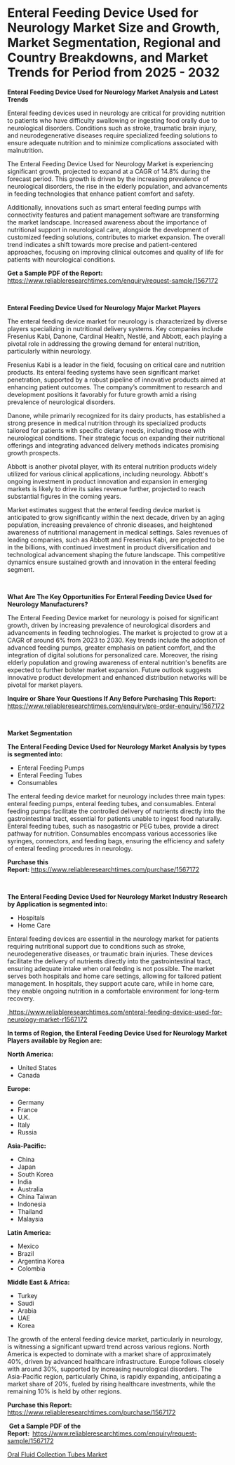 <p><h1>Enteral Feeding Device Used for Neurology Market Size and Growth, Market Segmentation, Regional and Country Breakdowns, and Market Trends for Period from 2025 -  2032</h1></p><p><strong>Enteral Feeding Device Used for Neurology Market Analysis and Latest Trends</strong></p>
<p><p>Enteral feeding devices used in neurology are critical for providing nutrition to patients who have difficulty swallowing or ingesting food orally due to neurological disorders. Conditions such as stroke, traumatic brain injury, and neurodegenerative diseases require specialized feeding solutions to ensure adequate nutrition and to minimize complications associated with malnutrition.</p><p>The Enteral Feeding Device Used for Neurology Market is experiencing significant growth, projected to expand at a CAGR of 14.8% during the forecast period. This growth is driven by the increasing prevalence of neurological disorders, the rise in the elderly population, and advancements in feeding technologies that enhance patient comfort and safety. </p><p>Additionally, innovations such as smart enteral feeding pumps with connectivity features and patient management software are transforming the market landscape. Increased awareness about the importance of nutritional support in neurological care, alongside the development of customized feeding solutions, contributes to market expansion. The overall trend indicates a shift towards more precise and patient-centered approaches, focusing on improving clinical outcomes and quality of life for patients with neurological conditions.</p></p>
<p><strong>Get a Sample PDF of the Report:&nbsp;</strong> <a href="https://www.reliableresearchtimes.com/enquiry/request-sample/1567172?utm_campaign=3358&utm_medium=2&utm_source=Github&utm_content=ia&utm_term=22032025&utm_id=enteral-feeding-device-used-for-neurology">https://www.reliableresearchtimes.com/enquiry/request-sample/1567172</a></p>
<p>&nbsp;</p>
<p><strong>Enteral Feeding Device Used for Neurology Major Market Players</strong></p>
<p><p>The enteral feeding device market for neurology is characterized by diverse players specializing in nutritional delivery systems. Key companies include Fresenius Kabi, Danone, Cardinal Health, Nestlé, and Abbott, each playing a pivotal role in addressing the growing demand for enteral nutrition, particularly within neurology.</p><p>Fresenius Kabi is a leader in the field, focusing on critical care and nutrition products. Its enteral feeding systems have seen significant market penetration, supported by a robust pipeline of innovative products aimed at enhancing patient outcomes. The company’s commitment to research and development positions it favorably for future growth amid a rising prevalence of neurological disorders.</p><p>Danone, while primarily recognized for its dairy products, has established a strong presence in medical nutrition through its specialized products tailored for patients with specific dietary needs, including those with neurological conditions. Their strategic focus on expanding their nutritional offerings and integrating advanced delivery methods indicates promising growth prospects.</p><p>Abbott is another pivotal player, with its enteral nutrition products widely utilized for various clinical applications, including neurology. Abbott's ongoing investment in product innovation and expansion in emerging markets is likely to drive its sales revenue further, projected to reach substantial figures in the coming years.</p><p>Market estimates suggest that the enteral feeding device market is anticipated to grow significantly within the next decade, driven by an aging population, increasing prevalence of chronic diseases, and heightened awareness of nutritional management in medical settings. Sales revenues of leading companies, such as Abbott and Fresenius Kabi, are projected to be in the billions, with continued investment in product diversification and technological advancement shaping the future landscape. This competitive dynamics ensure sustained growth and innovation in the enteral feeding segment.</p></p>
<p>&nbsp;</p>
<p><strong>What Are The Key Opportunities For Enteral Feeding Device Used for Neurology Manufacturers?</strong></p>
<p><p>The Enteral Feeding Device market for neurology is poised for significant growth, driven by increasing prevalence of neurological disorders and advancements in feeding technologies. The market is projected to grow at a CAGR of around 6% from 2023 to 2030. Key trends include the adoption of advanced feeding pumps, greater emphasis on patient comfort, and the integration of digital solutions for personalized care. Moreover, the rising elderly population and growing awareness of enteral nutrition's benefits are expected to further bolster market expansion. Future outlook suggests innovative product development and enhanced distribution networks will be pivotal for market players.</p></p>
<p><strong>Inquire or Share Your Questions If Any Before Purchasing This Report:</strong> <a href="https://www.reliableresearchtimes.com/enquiry/pre-order-enquiry/1567172?utm_campaign=3358&utm_medium=2&utm_source=Github&utm_content=ia&utm_term=22032025&utm_id=enteral-feeding-device-used-for-neurology">https://www.reliableresearchtimes.com/enquiry/pre-order-enquiry/1567172</a></p>
<p>&nbsp;</p>
<p><strong>Market Segmentation</strong></p>
<p><strong>The Enteral Feeding Device Used for Neurology Market Analysis by types is segmented into:</strong></p>
<p><ul><li>Enteral Feeding Pumps</li><li>Enteral Feeding Tubes</li><li>Consumables</li></ul></p>
<p><p>The enteral feeding device market for neurology includes three main types: enteral feeding pumps, enteral feeding tubes, and consumables. Enteral feeding pumps facilitate the controlled delivery of nutrients directly into the gastrointestinal tract, essential for patients unable to ingest food naturally. Enteral feeding tubes, such as nasogastric or PEG tubes, provide a direct pathway for nutrition. Consumables encompass various accessories like syringes, connectors, and feeding bags, ensuring the efficiency and safety of enteral feeding procedures in neurology.</p></p>
<p><strong>Purchase this Report:&nbsp;</strong><a href="https://www.reliableresearchtimes.com/purchase/1567172?utm_campaign=3358&utm_medium=2&utm_source=Github&utm_content=ia&utm_term=22032025&utm_id=enteral-feeding-device-used-for-neurology">https://www.reliableresearchtimes.com/purchase/1567172</a></p>
<p>&nbsp;</p>
<p><strong>The Enteral Feeding Device Used for Neurology Market Industry Research by Application is segmented into:</strong></p>
<p><ul><li>Hospitals</li><li>Home Care</li></ul></p>
<p><p>Enteral feeding devices are essential in the neurology market for patients requiring nutritional support due to conditions such as stroke, neurodegenerative diseases, or traumatic brain injuries. These devices facilitate the delivery of nutrients directly into the gastrointestinal tract, ensuring adequate intake when oral feeding is not possible. The market serves both hospitals and home care settings, allowing for tailored patient management. In hospitals, they support acute care, while in home care, they enable ongoing nutrition in a comfortable environment for long-term recovery.</p></p>
<p><a href="https://www.reliableresearchtimes.com/enteral-feeding-device-used-for-neurology-market-r1567172?utm_campaign=3358&utm_medium=2&utm_source=Github&utm_content=ia&utm_term=22032025&utm_id=enteral-feeding-device-used-for-neurology">&nbsp;https://www.reliableresearchtimes.com/enteral-feeding-device-used-for-neurology-market-r1567172</a></p>
<p><strong>In terms of Region, the Enteral Feeding Device Used for Neurology Market Players available by Region are:</strong></p>
<p>
    <p> <strong> North America: </strong>
        <ul>
            <li>United States</li>
            <li>Canada</li>
        </ul>
        </p> 
    <p> <strong> Europe: </strong>
        <ul>
            <li>Germany</li>
            <li>France</li>
            <li>U.K.</li>
            <li>Italy</li>
            <li>Russia</li>
        </ul>
        </p> 
    <p> <strong> Asia-Pacific: </strong>
        <ul>
            <li>China</li>
            <li>Japan</li>
            <li>South Korea</li>
            <li>India</li>
            <li>Australia</li>
            <li>China Taiwan</li>
            <li>Indonesia</li>
            <li>Thailand</li>
            <li>Malaysia</li>
        </ul>
        </p> 
    <p> <strong> Latin America: </strong>
        <ul>
            <li>Mexico</li>
            <li>Brazil</li>
            <li>Argentina Korea</li>
            <li>Colombia</li>
        </ul>
        </p> 
    <p> <strong> Middle East & Africa: </strong>
        <ul>
            <li>Turkey</li>
            <li>Saudi</li>
            <li>Arabia</li>
            <li>UAE</li>
            <li>Korea</li>
        </ul>
    </p>
    </p>
<p><p>The growth of the enteral feeding device market, particularly in neurology, is witnessing a significant upward trend across various regions. North America is expected to dominate with a market share of approximately 40%, driven by advanced healthcare infrastructure. Europe follows closely with around 30%, supported by increasing neurological disorders. The Asia-Pacific region, particularly China, is rapidly expanding, anticipating a market share of 20%, fueled by rising healthcare investments, while the remaining 10% is held by other regions.</p></p>
<p><strong>Purchase this Report: </strong><a href="https://www.reliableresearchtimes.com/purchase/1567172?utm_campaign=3358&utm_medium=2&utm_source=Github&utm_content=ia&utm_term=22032025&utm_id=enteral-feeding-device-used-for-neurology">https://www.reliableresearchtimes.com/purchase/1567172</a></p>
<p>&nbsp;<strong>Get a Sample PDF of the Report:&nbsp;&nbsp;</strong><a href="https://www.reliableresearchtimes.com/enquiry/request-sample/1567172?utm_campaign=3358&utm_medium=2&utm_source=Github&utm_content=ia&utm_term=22032025&utm_id=enteral-feeding-device-used-for-neurology">https://www.reliableresearchtimes.com/enquiry/request-sample/1567172</a></p>
<p><strong></strong></p>
<p><p><a href="https://github.com/porstheftyux/Market-Research-Report-List-1/blob/main/oral-fluid-collection-tubes-market.md?utm_campaign=3358&utm_medium=2&utm_source=Github&utm_content=ia&utm_term=22032025&utm_id=enteral-feeding-device-used-for-neurology">Oral Fluid Collection Tubes Market</a></p></p>